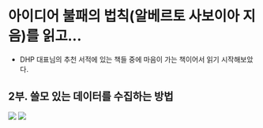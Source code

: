 # 아이디어 불패의 법칙(알베르토 사보이아 지음)를 읽고...

- DHP 대표님의 추천 서적에 있는 책들 중에 마음이 가는 책이어서 읽기 시작해보았다.

## 2부. 쓸모 있는 데이터를 수집하는 방법

<img src="https://user-images.githubusercontent.com/26498433/117576432-f1e02300-b120-11eb-86f4-068a434bb86a.png">
<img src="https://user-images.githubusercontent.com/26498433/117576443-fe647b80-b120-11eb-8efb-9437ad765715.png">
